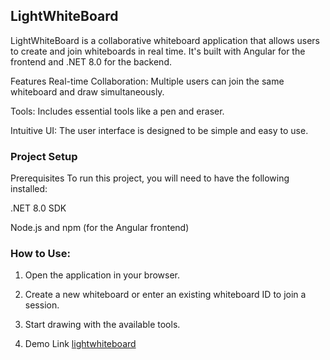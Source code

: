 ## LightWhiteBoard
LightWhiteBoard is a collaborative whiteboard application that allows users to create and join whiteboards in real time. It's built with Angular for the frontend and .NET 8.0 for the backend.

Features
Real-time Collaboration: Multiple users can join the same whiteboard and draw simultaneously.

Tools: Includes essential tools like a pen and eraser.

Intuitive UI: The user interface is designed to be simple and easy to use.

### Project Setup
Prerequisites
To run this project, you will need to have the following installed:

.NET 8.0 SDK

Node.js and npm (for the Angular frontend)

### How to Use: 

1. Open the application in your browser.

2. Create a new whiteboard or enter an existing whiteboard ID to join a session.

3. Start drawing with the available tools.

4. Demo Link [lightwhiteboard](https://lightwhiteboard.onrender.com/)
